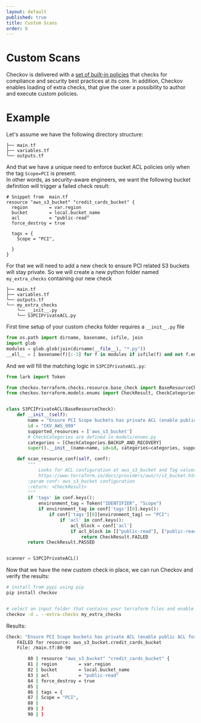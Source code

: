 ```yaml
---
layout: default
published: true
title: Custom Scans
order: 6
---
```


# Custom Scans

Checkov is delivered with a  [set of built-in policies](../3.Scans/resource-scans.md) that checks for compliance and security best practices at its core.
 In addition, Checkov enables loading of extra checks, that give the user a possibility to author and execute custom policies.

# Example 
Let's assume we have the following directory structure:
```text
├── main.tf
├── variables.tf
└── outputs.tf
```
And that we have a unique need to enforce bucket ACL policies only when the tag `Scope=PCI` is present.  
In other words, as security-aware engineers, we want the following bucket definition will trigger a failed check result:

```hcl-terraform
# Snippet from  main.tf
resource "aws_s3_bucket" "credit_cards_bucket" {
  region        = var.region
  bucket        = local.bucket_name
  acl           = "public-read"
  force_destroy = true

  tags = {
    Scope = "PCI",
    
  }
}
```

For that we will need to add a new check to ensure PCI related S3 buckets will stay private.
So we will create a new python folder named `my_extra_checks` containing our new check 

```text
├── main.tf
├── variables.tf
└── outputs.tf
└── my_extra_checks
    └── __init__.py
    └── S3PCIPrivateACL.py

```

First time setup of your custom checks folder requires a `__init__.py` file
```python
from os.path import dirname, basename, isfile, join
import glob
modules = glob.glob(join(dirname(__file__), "*.py"))
__all__ = [ basename(f)[:-3] for f in modules if isfile(f) and not f.endswith('__init__.py')]
```

And we will fill the matching logic in `S3PCIPrivateACL.py`:
```python
from lark import Token

from checkov.terraform.checks.resource.base_check import BaseResourceCheck
from checkov.terraform.models.enums import CheckResult, CheckCategories


class S3PCIPrivateACL(BaseResourceCheck):
    def __init__(self):
        name = "Ensure PCI Scope buckets has private ACL (enable public ACL for non-pci buckets)"
        id = "CKV_AWS_999"
        supported_resources = ['aws_s3_bucket']
        # CheckCategories are defined in models/enums.py
        categories = [CheckCategories.BACKUP_AND_RECOVERY]
        super().__init__(name=name, id=id, categories=categories, supported_resources=supported_resources)

    def scan_resource_conf(self, conf):
        """
            Looks for ACL configuration at aws_s3_bucket and Tag values:
            https://www.terraform.io/docs/providers/aws/r/s3_bucket.html
        :param conf: aws_s3_bucket configuration
        :return: <CheckResult>
        """
        if 'tags' in conf.keys():
            environment_tag = Token("IDENTIFIER", "Scope")
            if environment_tag in conf['tags'][0].keys():
                if conf['tags'][0][environment_tag] == "PCI":
                    if 'acl' in conf.keys():
                        acl_block = conf['acl']
                        if acl_block in [["public-read"], ["public-read-write"], ["website"]]:
                            return CheckResult.FAILED
        return CheckResult.PASSED


scanner = S3PCIPrivateACL()

```
Now that we have the new custom check in place, we can run Checkov and verify the results:

```bash
# install from pypi using pip
pip install checkov


# select an input folder that contains your terraform files and enable loading of extra checks
checkov -d . --extra-checks my_extra_checks
```

Results:

```bash
Check: "Ensure PCI Scope buckets has private ACL (enable public ACL for non-pci buckets)"
	FAILED for resource: aws_s3_bucket.credit_cards_bucket
	File: /main.tf:80-90

		80 | resource "aws_s3_bucket" "credit_cards_bucket" {
		81 | region        = var.region
		82 | bucket        = local.bucket_name
		83 | acl           = "public-read"
		84 | force_destroy = true
		85 | 
		86 | tags = {
		87 | Scope = "PCI",
		88 | 
		89 | }
		90 | }
```
